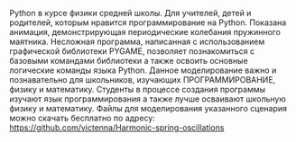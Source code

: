 Python в курсе физики средней школы. Для учителей, детей и родителей, которым нравится программирование на Python. 
Показана анимация, демонстрирующая периодические колебания пружинного маятника. 
Несложная программа, написанная с использованием графической библиотеки PYGAME, 
позволяет познакомиться с базовыми командами библиотеки а также освоить основные логические команды языка Python. 
Данное моделирование важно и познавательно для школьников, изучающих ПРОГРАММИРОВАНИЕ, физику и математику. 
Студенты в процессе создания программы изучают язык программирования а также лучше осваивают школьную физику и математику. 
Файлы для моделирования указанного сценария можно скачать бесплатно по адресу:
https://github.com/victenna/Harmonic-spring-oscillations
